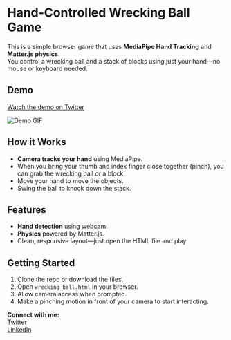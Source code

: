 # Hand-Controlled Wrecking Ball Game

This is a simple browser game that uses **MediaPipe Hand Tracking** and **Matter.js physics**.  
You control a wrecking ball and a stack of blocks using just your hand—no mouse or keyboard needed.


## Demo

[Watch the demo on Twitter](https://x.com/pandeyparul/status/1923047993844040013)  


![Demo GIF](wrecking_ball.gif)  


## How it Works

- **Camera tracks your hand** using MediaPipe.
- When you bring your thumb and index finger close together (pinch), you can grab the wrecking ball or a block.
- Move your hand to move the objects.
- Swing the ball to knock down the stack.

## Features

- **Hand detection** using webcam.
- **Physics** powered by Matter.js.
- Clean, responsive layout—just open the HTML file and play.

## Getting Started

1. Clone the repo or download the files.
2. Open `wrecking_ball.html` in your browser.
3. Allow camera access when prompted.
4. Make a pinching motion in front of your camera to start interacting.

**Connect with me:**  
[Twitter](https://twitter.com/@parulnith)  
[LinkedIn](https://linkedin.com/in/https://www.linkedin.com/in/parulpandeyindia/)
